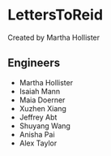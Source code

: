 # LettersToReid
Created by Martha Hollister

## Engineers
- Martha Hollister
- Isaiah Mann
- Maia Doerner
- Xuzhen Xiang
- Jeffrey Abt
- Shuyang Wang
- Anisha Pai
- Alex Taylor
